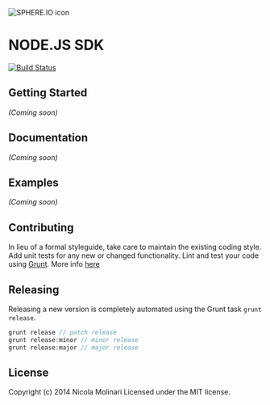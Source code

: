 ![SPHERE.IO icon](https://admin.sphere.io/assets/images/sphere_logo_rgb_long.png)

# NODE.JS SDK

[![Build Status](https://secure.travis-ci.org/sphereio/sphere-node-sdk.png?branch=master)](http://travis-ci.org/sphereio/sphere-node-sdk)


## Getting Started
_(Coming soon)_

## Documentation
_(Coming soon)_

## Examples
_(Coming soon)_

## Contributing
In lieu of a formal styleguide, take care to maintain the existing coding style. Add unit tests for any new or changed functionality. Lint and test your code using [Grunt](http://gruntjs.com/).
More info [here](CONTRIBUTING.md)

## Releasing
Releasing a new version is completely automated using the Grunt task `grunt release`.

```javascript
grunt release // patch release
grunt release:minor // minor release
grunt release:major // major release
```

## License
Copyright (c) 2014 Nicola Molinari
Licensed under the MIT license.
